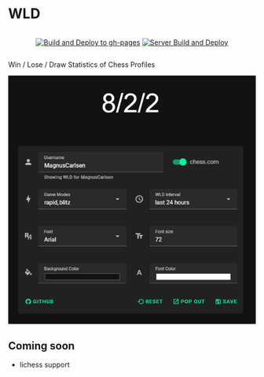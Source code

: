 # WLD

<div style="display: flex; justify-content: center;">
  
  [![Build and Deploy to gh-pages](https://github.com/thieleju/wld/actions/workflows/frontend-build-and-deploy.yml/badge.svg)](https://github.com/thieleju/wld/actions/workflows/frontend-build-and-deploy.yml)
  [![Server Build and Deploy](https://github.com/thieleju/wld/actions/workflows/server-build-and-deploy.yml/badge.svg)](https://github.com/thieleju/wld/actions/workflows/server-build-and-deploy.yml)

</div>


Win / Lose / Draw Statistics of Chess Profiles

![Preview](./preview.png)

## Coming soon

- lichess support

